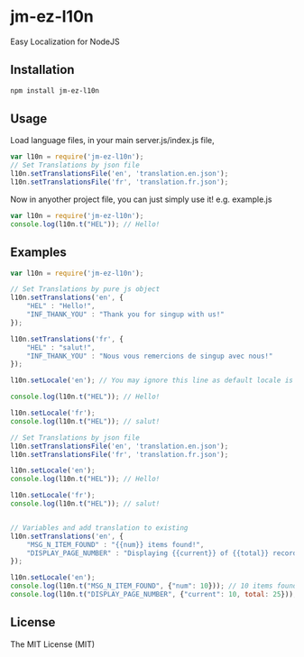 # jm-ez-l10n
Easy Localization for NodeJS 

## Installation
```sh
npm install jm-ez-l10n
```

## Usage
Load language files, in your main server.js/index.js file,

```js
var l10n = require('jm-ez-l10n');
// Set Translations by json file
l10n.setTranslationsFile('en', 'translation.en.json');
l10n.setTranslationsFile('fr', 'translation.fr.json');
```

Now in anyother project file, you can just simply use it! 
e.g. example.js 

```js
var l10n = require('jm-ez-l10n');
console.log(l10n.t("HEL")); // Hello!
```

## Examples
```js
var l10n = require('jm-ez-l10n');

// Set Translations by pure js object
l10n.setTranslations('en', {
    "HEL" : "Hello!",
    "INF_THANK_YOU" : "Thank you for singup with us!"
});

l10n.setTranslations('fr', {
    "HEL" : "salut!",
    "INF_THANK_YOU" : "Nous vous remercions de singup avec nous!"
});

l10n.setLocale('en'); // You may ignore this line as default locale is 'en'

console.log(l10n.t("HEL")); // Hello!

l10n.setLocale('fr');
console.log(l10n.t("HEL")); // salut!

// Set Translations by json file
l10n.setTranslationsFile('en', 'translation.en.json');
l10n.setTranslationsFile('fr', 'translation.fr.json');

l10n.setLocale('en');
console.log(l10n.t("HEL")); // Hello!

l10n.setLocale('fr');
console.log(l10n.t("HEL")); // salut!


// Variables and add translation to existing
l10n.setTranslations('en', {
    "MSG_N_ITEM_FOUND" : "{{num}} items found!",
    "DISPLAY_PAGE_NUMBER" : "Displaying {{current}} of {{total}} records"
});

l10n.setLocale('en');
console.log(l10n.t("MSG_N_ITEM_FOUND", {"num": 10})); // 10 items found!
console.log(l10n.t("DISPLAY_PAGE_NUMBER", {"current": 10, total: 25})); // Displaying 10 of 25 records
```

## License
The MIT License (MIT)

